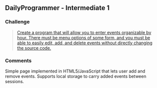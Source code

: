 DailyProgrammer - Intermediate 1
--------------------------------

### Challenge

> [Create a program that will allow you to enter events organizable by hour. There must be menu options of some form, and you must be able to easily edit, add, and delete events without directly changing the source code.](https://www.reddit.com/r/dailyprogrammer/comments/pihtx/intermediate_challenge_1/)

### Comments

Simple page implemented in HTML5/JavaScript that lets user add and remove events. Supports local storage to carry added events between sessions.
